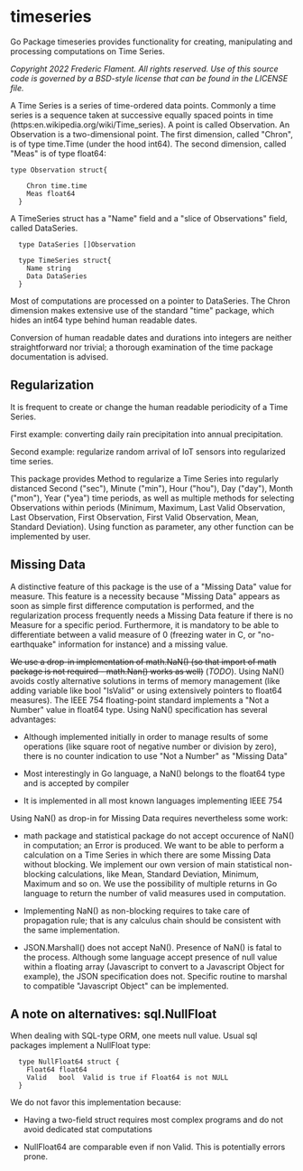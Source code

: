 # timeseries #
Go Package timeseries provides functionality for creating, manipulating and processing computations on Time Series.

_Copyright 2022 Frederic Flament. All rights reserved.
Use of this source code is governed by a BSD-style
license that can be found in the LICENSE file._

 A Time Series is a series of time-ordered data points. Commonly a time series is a sequence taken at successive equally spaced points in time (https:en.wikipedia.org/wiki/Time_series).
 A point is called Observation. An Observation is a two-dimensional point. The first dimension, called "Chron",
 is of type time.Time (under the hood int64). The second dimension, called "Meas" is of type float64:

```` 
type Observation struct{

 	Chron time.time
 	Meas float64
  }
````
 A TimeSeries struct has a "Name" field and a "slice of Observations" field, called DataSeries.

````
  type DataSeries []Observation

  type TimeSeries struct{
 	Name string
 	Data DataSeries
  }
````
 Most of computations are processed on a pointer to DataSeries.
 The Chron dimension makes extensive use of the standard "time" package, which hides an int64 type behind human readable dates.

 Conversion of human readable dates and durations into integers are neither straightforward nor trivial; a thorough examination of the time package documentation is advised.

 ## Regularization ##

 It is frequent to create or change the human readable periodicity of a Time Series.

 First example: converting daily rain precipitation into annual precipitation.

 Second example: regularize random arrival of IoT sensors into regularized time series.

 This package provides Method to regularize a Time Series into regularly distanced Second ("sec"), Minute ("min"), Hour ("hou"), Day ("day"), Month ("mon"), Year ("yea") time periods,
 as well as multiple methods for selecting Observations within periods (Minimum, Maximum, Last Valid Observation, Last Observation, First Observation, First Valid Observation, Mean, Standard Deviation).
 Using function as parameter, any other function can be implemented by user.

 ## Missing Data

A distinctive feature of this package is the use of a "Missing Data" value for measure.
 This feature is a necessity because "Missing Data" appears as soon as simple first difference computation is performed,
 and the regularization process frequently needs a Missing Data feature if there is no Measure for a specific period. Furthermore, it is mandatory to be able
 to differentiate between a valid measure of 0 (freezing water in C, or "no-earthquake" information for instance) and a missing value.

 ~~We use a drop-in implementation of math.NaN() (so that import of math package is not required - math.Nan() works as well)~~ (_TODO_). Using NaN() avoids costly alternative
 solutions in terms of memory management (like adding variable like bool "IsValid" or using extensively pointers to float64 measures).
 The IEEE 754 floating-point standard implements a "Not a Number" value in float64 type. Using NaN() specification has several advantages:

 - Although implemented initially in order to manage results of some operations (like square root of negative number or division by zero), there is no counter indication to use "Not a Number" as "Missing Data"

 - Most interestingly in Go language, a NaN() belongs to the float64 type and is accepted by compiler

- It is implemented in all most known languages implementing IEEE 754

Using NaN() as drop-in for Missing Data requires nevertheless some work:

 - math package and statistical package do not accept occurence of NaN() in computation; an Error is produced. We want to be able to perform a calculation on a Time Series in which there are some Missing Data without blocking. We implement our own version of main statistical non-blocking calculations, like Mean, Standard Deviation, Minimum, Maximum and so on. We use the possibility of multiple returns in Go language to return the number of valid measures used in computation.

 - Implementing NaN() as non-blocking requires to take care of propagation rule; that is any calculus chain should be consistent with the same implementation.

 - JSON.Marshall() does not accept NaN(). Presence of NaN() is fatal to the process. Although some language accept presence of null value within a floating array (Javascript to convert to a Javascript Object for example), the JSON specification does not. Specific routine to marshal to compatible "Javascript Object" can be implemented.

 ## A note on alternatives: sql.NullFloat

 When dealing with SQL-type ORM, one meets null value. Usual sql packages implement a NullFloat type:
````
  type NullFloat64 struct {
    Float64 float64
    Valid   bool  Valid is true if Float64 is not NULL
  }
````

 We do not favor this implementation because:

 - Having a two-field struct requires most complex programs and do not avoid dedicated stat computations

 - NullFloat64 are comparable even if non Valid. This is potentially errors prone.